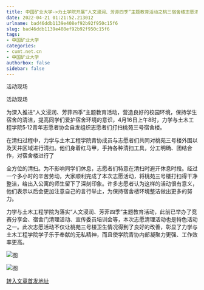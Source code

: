 ```yaml
---
title: 中国矿业大学->力土学院开展“人文浸润、芳菲四季”主题教育活动之桃三宿舍楼志愿清扫活动 | cumt.net.cn
date: 2022-04-21 01:21:52.213012
urlname: bad46ddb1139e408ef92b92f950c15f6
slug: bad46ddb1139e408ef92b92f950c15f6
tags: 
- 中国矿业大学
categories:
- cumt.net.cn
- 中国矿业大学
authorbox: false
sidebar: false
---
```

活动现场

活动现场

为深入推进“人文浸润、芳菲四季”主题教育活动，营造良好的校园环境，保持学生宿舍的清洁，提高同学们爱护宿舍环境的意识，4月16日上午8时，力学与土木工程学院5·12青年志愿者协会自发组织志愿者们打扫桃苑三号宿舍楼。

在清扫过程中，力学与土木工程学院青协成员与志愿者们共同对桃苑三号楼外围以及天井区域进行清扫。他们身着红马甲，手持各种清扫工具，分工明确、团结合作，对宿舍楼进行了
<!--more-->
全方位的清扫。为不影响同学们休息，志愿者们特意在清扫时避开休息时段。经过一个多小时的辛苦劳动，大家顺利完成了本次志愿活动，将桃苑三号楼打扫得干净整洁，给出入公寓的师生留下了深刻印象。许多志愿者认为这样的活动很有意义，他们表示以后会更加注意自己的言行举止，为保持宿舍楼环境整洁做出更多的努力。

力学与土木工程学院为落实“人文浸润、芳菲四季”主题教育活动，此前已举办了竞赛分享会、宿舍门清理活动、宣传委员培训会等，本次志愿清理活动也是特色活动之一。此次志愿活动不仅让桃苑三号楼卫生情况得到了良好的改善，彰显了力学与土木工程学院学子乐于奉献的无私精神，而且使学院青协内部凝聚力更强、工作效率更高。

![图](http://xwzx.cumt.edu.cn/_upload/article/images/2b/d1/fcb1a62141fcba302abd607c9a03/3fb80111-f462-4c45-b763-2f800c11dfd6.jpg)

![图](http://xwzx.cumt.edu.cn/_upload/article/images/2b/d1/fcb1a62141fcba302abd607c9a03/e4ad7fa6-d05b-4c32-b9ef-0a440c9f97f7.jpg)

[转入文章首发地址](http://xwzx.cumt.edu.cn/7a/41/c523a621121/page.htm)